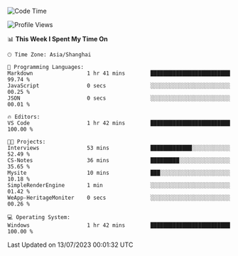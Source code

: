 <!--START_SECTION:waka-->
![Code Time](http://img.shields.io/badge/Code%20Time-1%2C038%20hrs%2059%20mins-blue)

![Profile Views](http://img.shields.io/badge/Profile%20Views-2-blue)

📊 **This Week I Spent My Time On** 

```text
🕑︎ Time Zone: Asia/Shanghai

💬 Programming Languages: 
Markdown                 1 hr 41 mins        █████████████████████████   99.74 % 
JavaScript               0 secs              ░░░░░░░░░░░░░░░░░░░░░░░░░   00.25 % 
JSON                     0 secs              ░░░░░░░░░░░░░░░░░░░░░░░░░   00.01 % 

🔥 Editors: 
VS Code                  1 hr 42 mins        █████████████████████████   100.00 % 

🐱‍💻 Projects: 
Interviews               53 mins             █████████████░░░░░░░░░░░░   52.49 % 
CS-Notes                 36 mins             █████████░░░░░░░░░░░░░░░░   35.65 % 
Mysite                   10 mins             ███░░░░░░░░░░░░░░░░░░░░░░   10.18 % 
SimpleRenderEngine       1 min               ░░░░░░░░░░░░░░░░░░░░░░░░░   01.42 % 
WeApp-HeritageMoniter    0 secs              ░░░░░░░░░░░░░░░░░░░░░░░░░   00.26 % 

💻 Operating System: 
Windows                  1 hr 42 mins        █████████████████████████   100.00 % 
```


 Last Updated on 13/07/2023 00:01:32 UTC
<!--END_SECTION:waka-->